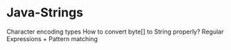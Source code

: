 # Java-Strings

Character encoding types
How to convert byte[] to String properly?
Regular Expressions + Pattern matching
